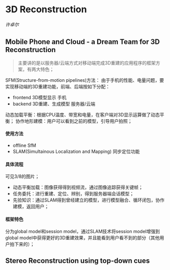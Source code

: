 # 3D Reconstruction
###### 许卓尔

## Mobile Phone and Cloud - a Dream Team for 3D Reconstruction

> 主要讲的是以服务器/云端方式对移动端完成3D重建的应用程序的框架方案，有两大特色；

SFM(Structure-from-motion pipelines)方法：
由于手机的性能、电量问题，要实现移动端的3D重建功能，前端、后端按如下分配：
- frontend 3D模型显示   手机
- backend 3D重建、生成模型 服务器/云端

动态加载平衡：根据CPU温度、带宽和电量，在客户端对3D显示运算做了动态平衡；
协作地形建模：用户可以看到之前的模型，引导用户拍照；

#### 使用方法
- offline SfM
- SLAM(Simultainous Localization and Mapping) 同步定位功能

#### 具体流程

可见3/8的图片；
- 动态平衡加载：图像获得得到视频流，通过图像追踪获得关键帧；
- 任务委托：进行重建、定位、辨别，得到服务器端会话模型；
- 先验知识：通过SLAM得到曾经建立的模型，进行模型融合、循环闭包，协作建模，返回用户；

#### 框架特色

分为global model和session model，通过SLAM技术将session model增强到global model中获得更好的3D重建效果，并且能看到用户看不到的部分（其他用户拍下来的）；




## Stereo Reconstruction using top-down cues